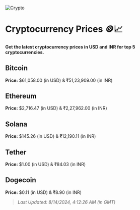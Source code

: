 
![Crypto](https://www.techguide.com.au/wp-content/uploads/2020/11/crypto3.jpeg)

# Cryptocurrency Prices 🪙📈

#### Get the latest cryptocurrency prices in USD and INR for top 5 cryptocurrencies.

## Bitcoin

**Price:** $61,058.00 (in USD) & ₹51,23,909.00 (in INR)

## Ethereum

**Price:** $2,716.47 (in USD) & ₹2,27,962.00 (in INR)

## Solana

**Price:** $145.26 (in USD) & ₹12,190.11 (in INR)

## Tether

**Price:** $1.00 (in USD) & ₹84.03 (in INR)

## Dogecoin

**Price:** $0.11 (in USD) & ₹8.90 (in INR)

> _Last Updated: 8/14/2024, 4:12:26 AM (in GMT)_
